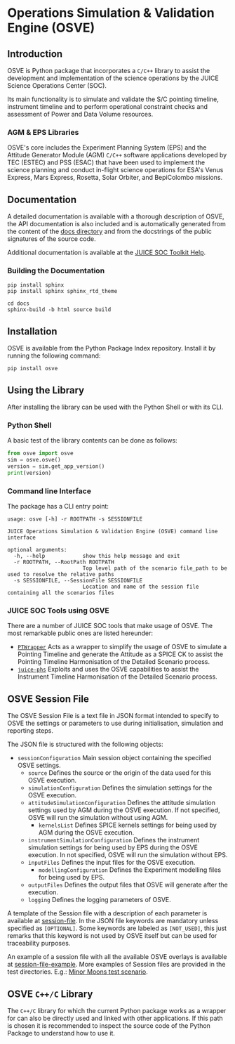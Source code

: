 ﻿# Operations Simulation & Validation Engine (OSVE)

## Introduction

OSVE is Python package that incorporates a `C/C++` library to assist the 
development and implementation of the science operations by the JUICE Science 
Operations Center (SOC).

Its main functionality is to simulate and validate the S/C pointing timeline,
instrument timeline and to perform operational constraint checks and assessment
of Power and Data Volume resources.

### AGM & EPS Libraries

OSVE's core includes the Experiment Planning System (EPS) and the Attitude
Generator Module (AGM) `C/C++` software applications developed by TEC (ESTEC)
and PSS (ESAC) that have been used to implement the science planning and conduct
in-flight science operations for ESA's Venus Express, Mars Express, Rosetta,
Solar Orbiter, and BepiColombo missions.

## Documentation

A detailed documentation is available with a thorough description of OSVE, the API
documentation is also included and is automatically generated from the content of 
the [docs directory](./docs) and from the docstrings of the public signatures of the source code.

Additional documentation is available at the 
[JUICE SOC Toolkit Help](https://juicesoc.esac.esa.int/help/osve/).


### Building the Documentation

```shx
pip install sphinx
pip install sphinx sphinx_rtd_theme
```

```shx
cd docs
sphinx-build -b html source build
```


## Installation

OSVE is available from the Python Package Index repository. Install it by running the
following command:

```shx
pip install osve
```

## Using the Library

After installing the library can be used with the Python Shell or with its CLI.

### Python Shell

A basic test of the library contents can be done as follows:

```python
from osve import osve
sim = osve.osve()
version = sim.get_app_version()
print(version)
```

### Command line Interface

The package has a CLI entry point:

```shx
usage: osve [-h] -r ROOTPATH -s SESSIONFILE

JUICE Operations Simulation & Validation Engine (OSVE) command line interface

optional arguments:
  -h, --help            show this help message and exit
  -r ROOTPATH, --RootPath ROOTPATH
                        Top level path of the scenario file_path to be used to resolve the relative paths
  -s SESSIONFILE, --SessionFile SESSIONFILE
                        Location and name of the session file containing all the scenarios files

```

### JUICE SOC Tools using OSVE

There are a number of JUICE SOC tools that make usage of OSVE. The most remarkable
public ones are listed hereunder:

- [`PTWrapper`](https://gitlab.esa.int/juice-soc-public/python/ptwrapper) Acts as a wrapper to simplify the usage of OSVE to simulate a 
  Pointing Timeline and generate the Attitude as a SPICE CK to assist the 
  Pointing Timeline Harmonisation of the Detailed Scenario process.
- [`juice-phs`](https://gitlab.esa.int/juice-soc-public/python/juice-phs) Exploits and uses the OSVE capabilities to assist the Instrument 
  Timeline Harmonisation of the Detailed Scenario process.


## OSVE Session File

The OSVE Session File is a text file in JSON format intended to specify to OSVE
the settings or parameters to use during initialisation, simulation and
reporting steps.

The JSON file is structured with the following objects:

- `sessionConfiguration` Main session object containing the specified OSVE settings.
  - `source` Defines the source or the origin of the data used for this OSVE execution.
  - `simulationConfiguration` Defines the simulation settings for the OSVE execution. 
  - `attitudeSimulationConfiguration` Defines the attitude simulation settings used by AGM during the OSVE execution. 
    If not specified, OSVE will run the simulation without using AGM.
    - `kernelsList` Defines SPICE kernels settings for being used by AGM during the OSVE execution. 
  - `instrumentSimulationConfiguration` Defines the instrument simulation settings for being used by EPS during 
    the OSVE execution. In not specified, OSVE will run the simulation without EPS.
  - `inputFiles` Defines the input files for the OSVE execution.
    - `modellingConfiguration` Defines the Experiment modelling files for being used by EPS.
  - `outputFiles` Defines the output files that OSVE will generate after the execution.
  - `logging` Defines the logging parameters of OSVE.

A template of the Session file with a description of each parameter is available at
[session-file](session-file.json). In the JSON file keywords are mandatory unless specified as `[OPTIONAL]`.
Some keywords are labeled as `[NOT_USED]`, this just remarks that this keyword is not used by 
OSVE itself but can be used for traceability purposes.

An example of a session file with all the available OSVE overlays is available at 
[session-file-example](session-file-example.json). More examples of Session files are provided in the test directories. 
E.g.: [Minor Moons test scenario](validation/osve/osve-if/pt-if-test-0001-minor-moons/session_file.json).


## OSVE `C++/C` Library

The `C++/C` library for which the current Python package works as a wrapper
for can also be directly used and linked with other applications. If this path is chosen it is recommended to inspect the source code of the Python Package  to understand how to use it.

